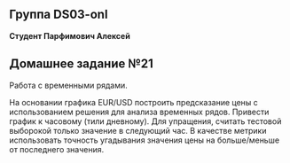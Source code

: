 ## Группа DS03-onl

__Студент Парфимович Алексей__

## Домашнее задание №21

Работа с временными рядами.  

На основании графика EUR/USD построить предсказание цены с использованием решения для анализа временных рядов. Привести график к часовому (тили дневному). 
Для упращения, считать тестовой выборокой только значение в следующий час. 
В качестве метрики использовать точность угадывания значения цены на больше/меньше от последнего значения. 
